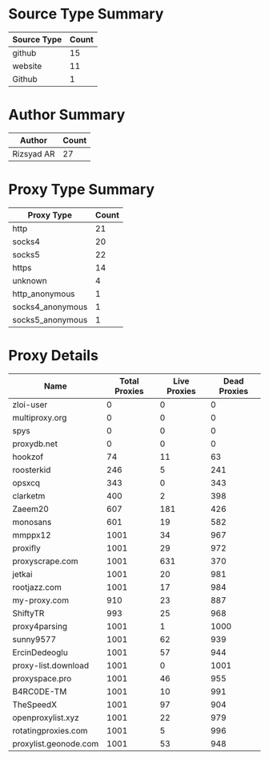 # Source Type Summary

| Source Type | Count |
|-------------|-------|
| github | 15 |
| website | 11 |
| Github | 1 |


# Author Summary

| Author | Count |
|--------|-------|
| Rizsyad AR | 27 |


# Proxy Type Summary

| Proxy Type | Count |
|------------|-------|
| http | 21 |
| socks4 | 20 |
| socks5 | 22 |
| https | 14 |
| unknown | 4 |
| http_anonymous | 1 |
| socks4_anonymous | 1 |
| socks5_anonymous | 1 |


# Proxy Details

| Name | Total Proxies | Live Proxies | Dead Proxies |
|------|---------------|--------------|---------------|
| zloi-user | 0 | 0 | 0 |
| multiproxy.org | 0 | 0 | 0 |
| spys | 0 | 0 | 0 |
| proxydb.net | 0 | 0 | 0 |
| hookzof | 74 | 11 | 63 |
| roosterkid | 246 | 5 | 241 |
| opsxcq | 343 | 0 | 343 |
| clarketm | 400 | 2 | 398 |
| Zaeem20 | 607 | 181 | 426 |
| monosans | 601 | 19 | 582 |
| mmppx12 | 1001 | 34 | 967 |
| proxifly | 1001 | 29 | 972 |
| proxyscrape.com | 1001 | 631 | 370 |
| jetkai | 1001 | 20 | 981 |
| rootjazz.com | 1001 | 17 | 984 |
| my-proxy.com | 910 | 23 | 887 |
| ShiftyTR | 993 | 25 | 968 |
| proxy4parsing | 1001 | 1 | 1000 |
| sunny9577 | 1001 | 62 | 939 |
| ErcinDedeoglu | 1001 | 57 | 944 |
| proxy-list.download | 1001 | 0 | 1001 |
| proxyspace.pro | 1001 | 46 | 955 |
| B4RC0DE-TM | 1001 | 10 | 991 |
| TheSpeedX | 1001 | 97 | 904 |
| openproxylist.xyz | 1001 | 22 | 979 |
| rotatingproxies.com | 1001 | 5 | 996 |
| proxylist.geonode.com | 1001 | 53 | 948 |
